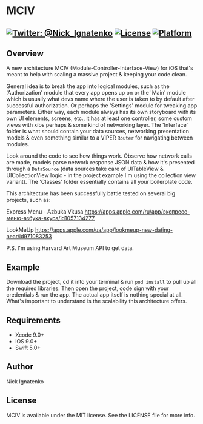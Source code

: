 # MCIV
[![Twitter: @Nick_Ignatenko](https://img.shields.io/badge/contact-@Nick_Ignatenko-blue.svg?style=flat)](https://twitter.com/Nick_Ignatenko)
[![License](https://img.shields.io/badge/MCIV-blue.svg?style=flat)](https://github.com/NI92/MCIV-Example/blob/master/README.md)
[![Platform](https://img.shields.io/badge/iOS-blue.svg?style=flat)]()
----------------
## Overview
A new architecture MCIV (Module-Controller-Interface-View) for iOS that's meant to help with scaling a massive project & keeping your code clean.

General idea is to break the app into logical modules, such as the 'Authorization' module that every app opens up on or the 'Main' module which is usually 
what devs name where the user is taken to by default after successful authorization. Or perhaps the 'Settings' module for tweaking app parameters.
Either way, each module always has its own storyboard with its own UI elements, screens, etc., it has at least one controller, some custom views with xibs perhaps
& some kind of networking layer. 
The 'Interface' folder is what should contain your data sources, networking presentation models & even something similar to a VIPER `Router` for navigating between modules.

Look around the code to see how things work. Observe how network calls are made, models parse network response JSON data & how it's presented 
through a `DataSource` (data sources take care of UITableView & UICollectionView logic - in the project example I'm using the collection view variant).
The 'Classes' folder essentially contains all your boilerplate code.

This architecture has been successfully battle tested on several big projects, such as:

Express Menu - Azbuka Vkusa
https://apps.apple.com/ru/app/экспресс-меню-азбука-вкуса/id1057134277

LookMeUp
https://apps.apple.com/ua/app/lookmeup-new-dating-near/id971083253

P.S. I'm using Harvard Art Museum API to get data.

## Example

Download the project, cd it into your terminal & run `pod install` to pull up all the required libraries. Then open the project, code sign with your credentials & run the app.
The actual app itself is nothing special at all. What's important to understand is the scalability this architecture offers.

## Requirements

- Xcode 9.0+
- iOS 9.0+
- Swift 5.0+

## Author

Nick Ignatenko

## License

MCIV is available under the MIT license. See the LICENSE file for more info.
